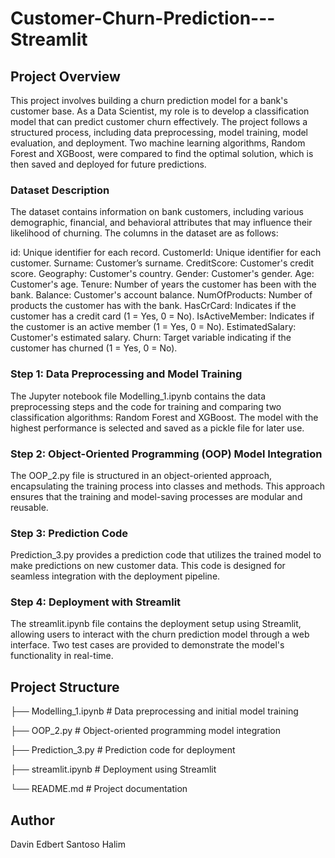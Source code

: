 # Customer-Churn-Prediction---Streamlit

## Project Overview
This project involves building a churn prediction model for a bank's customer base. As a Data Scientist, my role is to develop a classification model that can predict customer churn effectively. The project follows a structured process, including data preprocessing, model training, model evaluation, and deployment. Two machine learning algorithms, Random Forest and XGBoost, were compared to find the optimal solution, which is then saved and deployed for future predictions.

### Dataset Description
The dataset contains information on bank customers, including various demographic, financial, and behavioral attributes that may influence their likelihood of churning. The columns in the dataset are as follows:

id: Unique identifier for each record.
CustomerId: Unique identifier for each customer.
Surname: Customer’s surname.
CreditScore: Customer's credit score.
Geography: Customer's country.
Gender: Customer's gender.
Age: Customer's age.
Tenure: Number of years the customer has been with the bank.
Balance: Customer's account balance.
NumOfProducts: Number of products the customer has with the bank.
HasCrCard: Indicates if the customer has a credit card (1 = Yes, 0 = No).
IsActiveMember: Indicates if the customer is an active member (1 = Yes, 0 = No).
EstimatedSalary: Customer's estimated salary.
Churn: Target variable indicating if the customer has churned (1 = Yes, 0 = No).

### Step 1: Data Preprocessing and Model Training
The Jupyter notebook file Modelling_1.ipynb contains the data preprocessing steps and the code for training and comparing two classification algorithms: Random Forest and XGBoost. The model with the highest performance is selected and saved as a pickle file for later use. 

### Step 2: Object-Oriented Programming (OOP) Model Integration
The OOP_2.py file is structured in an object-oriented approach, encapsulating the training process into classes and methods. This approach ensures that the training and model-saving processes are modular and reusable.

### Step 3: Prediction Code
Prediction_3.py provides a prediction code that utilizes the trained model to make predictions on new customer data. This code is designed for seamless integration with the deployment pipeline.

### Step 4: Deployment with Streamlit
The streamlit.ipynb file contains the deployment setup using Streamlit, allowing users to interact with the churn prediction model through a web interface. Two test cases are provided to demonstrate the model's functionality in real-time.

## Project Structure
├── Modelling_1.ipynb    # Data preprocessing and initial model training

├── OOP_2.py             # Object-oriented programming model integration

├── Prediction_3.py      # Prediction code for deployment

├── streamlit.ipynb      # Deployment using Streamlit

└── README.md            # Project documentation

## Author
Davin Edbert Santoso Halim
